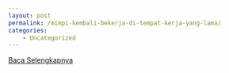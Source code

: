 ```yaml
---
layout: post
permalink: /mimpi-kembali-bekerja-di-tempat-kerja-yang-lama/
categories:
    - Uncategorized
---
```


[Baca Selengkapnya](/05)